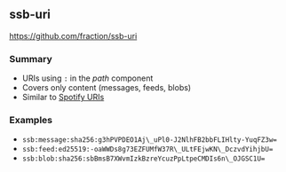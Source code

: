 ## ssb-uri

https://github.com/fraction/ssb-uri

### Summary

- URIs using `:` in the *path* component
- Covers only content (messages, feeds, blobs)
- Similar to [Spotify URIs](./spotify.md)

### Examples

- `ssb:message:sha256:g3hPVPDEO1Aj\_uPl0-J2NlhFB2bbFLIHlty-YuqFZ3w=`
- `ssb:feed:ed25519:-oaWWDs8g73EZFUMfW37R\_ULtFEjwKN\_DczvdYihjbU=`
- `ssb:blob:sha256:sbBmsB7XWvmIzkBzreYcuzPpLtpeCMDIs6n\_OJGSC1U=`